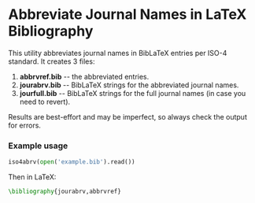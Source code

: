 # Abbreviate Journal Names in LaTeX Bibliography

This utility abbreviates journal names in BibLaTeX entries per ISO-4 standard. It creates 3 files:
1. **abbrvref.bib** -- the abbreviated entries.
1. **jourabrv.bib** -- BibLaTeX strings for the abbreviated journal names.
1. **jourfull.bib** -- BibLaTeX strings for the full journal names (in case you need to revert).

Results are best-effort and may be imperfect, so always check the output for errors.

### Example usage

```python
iso4abrv(open('example.bib').read())
```
Then in LaTeX:
```latex
\bibliography{jourabrv,abbrvref}
```
